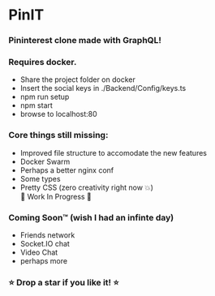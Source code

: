 # PinIT
### Pininterest clone made with GraphQL! <br/>
### Requires docker. <br/>
- Share the project folder on docker
- Insert the social keys in ./Backend/Config/keys.ts 
- npm run setup 
- npm start 
- browse to localhost:80
### Core things still missing:
- Improved file structure to accomodate the new features
- Docker Swarm
- Perhaps a better nginx conf
- Some types
- Pretty CSS (zero creativity right now :boom:)
<br/>🐳 Work In Progress 🐳

### Coming Soon™ (wish I had an infinte day)
- Friends network
- Socket.IO chat
- Video Chat
- perhaps more

### :star: Drop a star if you like it! :star:
